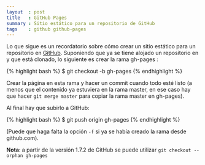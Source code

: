 ```yaml
---
layout  : post
title   : GitHub Pages
summary : Sitio estático para un repositorio de GitHub
tags    : github github-pages
---
```


Lo que sigue es un recordatorio sobre cómo crear un sitio estático
para un repositorio en [GitHub].
Suponiendo que ya se tiene alojado un repositorio en y que está clonado, 
lo siguiente es crear la rama gh-pages :

{% highlight bash %}
$ git checkout -b gh-pages
{% endhighlight %}

Crear la página en esta rama y hacer un commit cuando
todo esté listo (a menos que el contenido ya estuviera en
la rama master, en ese caso hay que hacer `git merge master` para copiar
la rama master en gh-pages).

Al final hay que subirlo a GitHub:

{% highlight bash %}
$ git push origin gh-pages
{% endhighlight %}

(Puede que haga falta la opción `-f` si ya se había creado la rama desde
github.com).

**Nota**: a partir de la versión 1.7.2 de GitHub se puede utilizar
`git checkout --orphan gh-pages`
 
[GitHub]: https://github.com/ 
